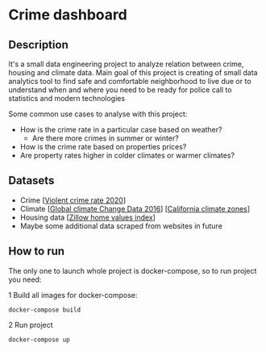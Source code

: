 # Crime dashboard
## Description
It's a small data engineering project to analyze relation between crime, housing and climate data. Main goal of this project is 
creating of small data analytics tool to find safe and comfortable neighborhood to live due or to understand when and where you need to be ready for police call
to statistics and modern technologies

Some common use cases to analyse with this project:

- How is the crime rate in a particular case based on weather?
  - Are there more crimes in summer or winter?
- How is the crime rate based on properties prices?
- Are property rates higher in colder climates or warmer climates?

## Datasets

- Crime [[Violent crime rate 2020](https://data.world/chhs/99bc1fea-c55c-4377-bad8-f00832fd195d)]
- Climate [[Global climate Change Data 2016](https://data.world/data-society/global-climate-change-data)] [[California climate zones](https://data.amerigeoss.org/dataset/california-building-climate-zones)]
- Housing data [[Zillow home values index](https://www.zillow.com/research/data/)]
- Maybe some additional data scraped from websites in future

## How to run

The only one to launch whole project is docker-compose, so to run project you need:

1 Build all images for docker-compose:

`docker-compose build`

2 Run project

`docker-compose up`
